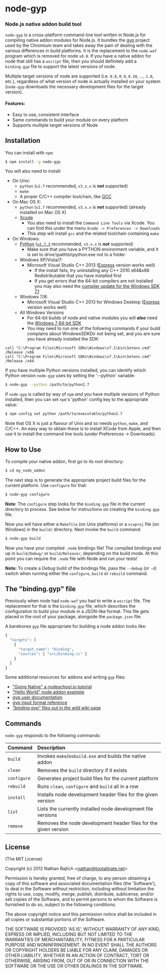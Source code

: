 node-gyp
=========
### Node.js native addon build tool

`node-gyp` is a cross-platform command-line tool written in Node.js for compiling
native addon modules for Node.js.  It bundles the [gyp](https://code.google.com/p/gyp/)
project used by the Chromium team and takes away the pain of dealing with the
various differences in build platforms. It is the replacement to the `node-waf`
program which is removed for node `v0.8`. If you have a native addon for node that
still has a `wscript` file, then you should definitely add a `binding.gyp` file
to support the latest versions of node.

Multiple target versions of node are supported (i.e. `0.8`, `0.9`, `0.10`, ..., `1.0`,
etc.), regardless of what version of node is actually installed on your system
(`node-gyp` downloads the necessary development files for the target version).

#### Features:

 * Easy to use, consistent interface
 * Same commands to build your module on every platform
 * Supports multiple target versions of Node


Installation
------------

You can install with `npm`:

``` bash
$ npm install -g node-gyp
```

You will also need to install:

  * On Unix:
    * `python` (`v2.7` recommended, `v3.x.x` is __*not*__ supported)
    * `make`
    * A proper C/C++ compiler toolchain, like [GCC](https://gcc.gnu.org)
  * On Mac OS X:
    * `python` (`v2.7` recommended, `v3.x.x` is __*not*__ supported) (already installed on Mac OS X)
    * [Xcode](https://developer.apple.com/xcode/downloads/)
      * You also need to install the `Command Line Tools` via Xcode. You can find this under the menu `Xcode -> Preferences -> Downloads`
      * This step will install `gcc` and the related toolchain containing `make`
  * On Windows:
    * [Python][windows-python] ([`v2.7.3`][windows-python-v2.7.3] recommended, `v3.x.x` is __*not*__ supported)
      * Make sure that you have a PYTHON environment variable, and it is set to drive:\path\to\python.exe not to a folder
    * Windows XP/Vista/7:
      * Microsoft Visual Studio C++ 2013 ([Express][msvc2013] version works well)
        * If the install fails, try uninstalling any C++ 2010 x64&x86 Redistributable that you have installed first
        * If you get errors that the 64-bit compilers are not installed you may also need the [compiler update for the Windows SDK 7.1]
    * Windows 7/8:
      * Microsoft Visual Studio C++ 2013 for Windows Desktop ([Express][msvc2013] version works well)
    * All Windows Versions
      * For 64-bit builds of node and native modules you will _**also**_ need the [Windows 7 64-bit SDK][win7sdk]
      * You may need to run one of the following commands if your build complains about WindowsSDKDir not being set, and you are sure you have already installed the SDK:

```
call "C:\Program Files\Microsoft SDKs\Windows\v7.1\bin\Setenv.cmd" /Release /x86
call "C:\Program Files\Microsoft SDKs\Windows\v7.1\bin\Setenv.cmd" /Release /x64
```

If you have multiple Python versions installed, you can identify which Python
version `node-gyp` uses by setting the '--python' variable:

``` bash
$ node-gyp --python /path/to/python2.7
```

If `node-gyp` is called by way of `npm` *and* you have multiple versions of
Python installed, then you can set `npm`'s 'python' config key to the appropriate
value:

``` bash
$ npm config set python /path/to/executable/python2.7
```

Note that OS X is just a flavour of Unix and so needs `python`, `make`, and C/C++.
An easy way to obtain these is to install XCode from Apple,
and then use it to install the command line tools (under Preferences -> Downloads).

How to Use
----------

To compile your native addon, first go to its root directory:

``` bash
$ cd my_node_addon
```

The next step is to generate the appropriate project build files for the current
platform. Use `configure` for that:

``` bash
$ node-gyp configure
```

__Note__: The `configure` step looks for the `binding.gyp` file in the current
directory to process. See below for instructions on creating the `binding.gyp` file.

Now you will have either a `Makefile` (on Unix platforms) or a `vcxproj` file
(on Windows) in the `build/` directory. Next invoke the `build` command:

``` bash
$ node-gyp build
```

Now you have your compiled `.node` bindings file! The compiled bindings end up
in `build/Debug/` or `build/Release/`, depending on the build mode. At this point
you can require the `.node` file with Node and run your tests!

__Note:__ To create a _Debug_ build of the bindings file, pass the `--debug` (or
`-d`) switch when running either the `configure`, `build` or `rebuild` command.


The "binding.gyp" file
----------------------

Previously when node had `node-waf` you had to write a `wscript` file. The
replacement for that is the `binding.gyp` file, which describes the configuration
to build your module in a JSON-like format. This file gets placed in the root of
your package, alongside the `package.json` file.

A barebones `gyp` file appropriate for building a node addon looks like:

``` python
{
  "targets": [
    {
      "target_name": "binding",
      "sources": [ "src/binding.cc" ]
    }
  ]
}
```

Some additional resources for addons and writing `gyp` files:

 * ["Going Native" a nodeschool.io tutorial](http://nodeschool.io/#goingnative)
 * ["Hello World" node addon example](https://github.com/joyent/node/tree/master/test/addons/hello-world)
 * [gyp user documentation](https://gyp.gsrc.io/docs/UserDocumentation.md)
 * [gyp input format reference](https://gyp.gsrc.io/docs/InputFormatReference.md)
 * [*"binding.gyp" files out in the wild* wiki page](https://github.com/nodejs/node-gyp/wiki/%22binding.gyp%22-files-out-in-the-wild)


Commands
--------

`node-gyp` responds to the following commands:

| **Command**   | **Description**
|:--------------|:---------------------------------------------------------------
| `build`       | Invokes `make`/`msbuild.exe` and builds the native addon
| `clean`       | Removes the `build` directory if it exists
| `configure`   | Generates project build files for the current platform
| `rebuild`     | Runs `clean`, `configure` and `build` all in a row
| `install`     | Installs node development header files for the given version
| `list`        | Lists the currently installed node development file versions
| `remove`      | Removes the node development header files for the given version


License
-------

(The MIT License)

Copyright (c) 2012 Nathan Rajlich &lt;nathan@tootallnate.net&gt;

Permission is hereby granted, free of charge, to any person obtaining
a copy of this software and associated documentation files (the
'Software'), to deal in the Software without restriction, including
without limitation the rights to use, copy, modify, merge, publish,
distribute, sublicense, and/or sell copies of the Software, and to
permit persons to whom the Software is furnished to do so, subject to
the following conditions:

The above copyright notice and this permission notice shall be
included in all copies or substantial portions of the Software.

THE SOFTWARE IS PROVIDED 'AS IS', WITHOUT WARRANTY OF ANY KIND,
EXPRESS OR IMPLIED, INCLUDING BUT NOT LIMITED TO THE WARRANTIES OF
MERCHANTABILITY, FITNESS FOR A PARTICULAR PURPOSE AND NONINFRINGEMENT.
IN NO EVENT SHALL THE AUTHORS OR COPYRIGHT HOLDERS BE LIABLE FOR ANY
CLAIM, DAMAGES OR OTHER LIABILITY, WHETHER IN AN ACTION OF CONTRACT,
TORT OR OTHERWISE, ARISING FROM, OUT OF OR IN CONNECTION WITH THE
SOFTWARE OR THE USE OR OTHER DEALINGS IN THE SOFTWARE.


[windows-python]: http://www.python.org/getit/windows
[windows-python-v2.7.3]: http://www.python.org/download/releases/2.7.3#download
[msvc2013]: http://www.microsoft.com/en-gb/download/details.aspx?id=44914
[win7sdk]: http://www.microsoft.com/en-us/download/details.aspx?id=8279
[compiler update for the Windows SDK 7.1]: http://www.microsoft.com/en-us/download/details.aspx?id=4422
